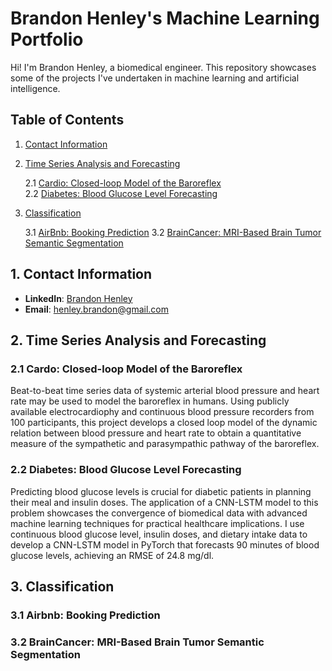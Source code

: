 # Brandon Henley's Machine Learning Portfolio

Hi! I'm Brandon Henley, a biomedical engineer. This repository showcases some of the projects I've undertaken in machine learning and artificial intelligence.

## Table of Contents
1. [Contact Information](#1-contact-information)
2. [Time Series Analysis and Forecasting](#2-time-series-analysis-and-forecasting)
   
   2.1 [Cardio: Closed-loop Model of the Baroreflex](#21-cardio-closed-loop-model-of-the-baroreflex)   
   2.2 [Diabetes: Blood Glucose Level Forecasting](#22-diabetes-blood-glucose-level-forecasting)
   
3. [Classification](#3-classification)
   
   3.1 [AirBnb: Booking Prediction](#31-airbnb-booking-prediction)
   3.2 [BrainCancer: MRI-Based Brain Tumor Semantic Segmentation](#32-braincancer-mri-based-brain-tumor-semantic-segmentation)

## 1. Contact Information
- **LinkedIn**: [Brandon Henley](https://www.linkedin.com/in/bchenley/)
- **Email**: [henley.brandon@gmail.com](henley.brandon@gmail.com)

## 2. Time Series Analysis and Forecasting

### 2.1 Cardo: Closed-loop Model of the Baroreflex
Beat-to-beat time series data of systemic arterial blood pressure and heart rate may be used to model the baroreflex in humans. Using publicly available electrocardiophy and continuous blood pressure recorders from 100 participants, this project develops a closed loop model of the dynamic relation between blood pressure and heart rate to obtain a quantitative measure of the sympathetic and parasympathic pathway of the baroreflex.

### 2.2 Diabetes: Blood Glucose Level Forecasting
Predicting blood glucose levels is crucial for diabetic patients in planning their meal and insulin doses. The application of a CNN-LSTM model to this problem showcases the convergence of biomedical data with advanced machine learning techniques for practical healthcare implications. I use continuous blood glucose level, insulin doses, and dietary intake data to develop a CNN-LSTM model in PyTorch that forecasts 90 minutes of blood glucose levels, achieving an RMSE of 24.8 mg/dl.

## 3. Classification

### 3.1 Airbnb: Booking Prediction

### 3.2 BrainCancer: MRI-Based Brain Tumor Semantic Segmentation

